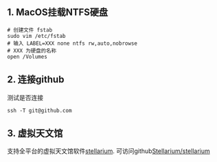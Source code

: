 ## 1. MacOS挂载NTFS硬盘
```
# 创建文件 fstab
sudo vim /etc/fstab
# 输入 LABEL=XXX none ntfs rw,auto,nobrowse
# XXX 为硬盘的名称
open /Volumes
```
## 2. 连接github
测试是否连接

`ssh -T git@github.com`

## 3. 虚拟天文馆
支持全平台的虚拟天文馆软件[stellarium](https://stellarium.org). 可访问github[Stellarium/stellarium](https://github.com/Stellarium/stellarium)


